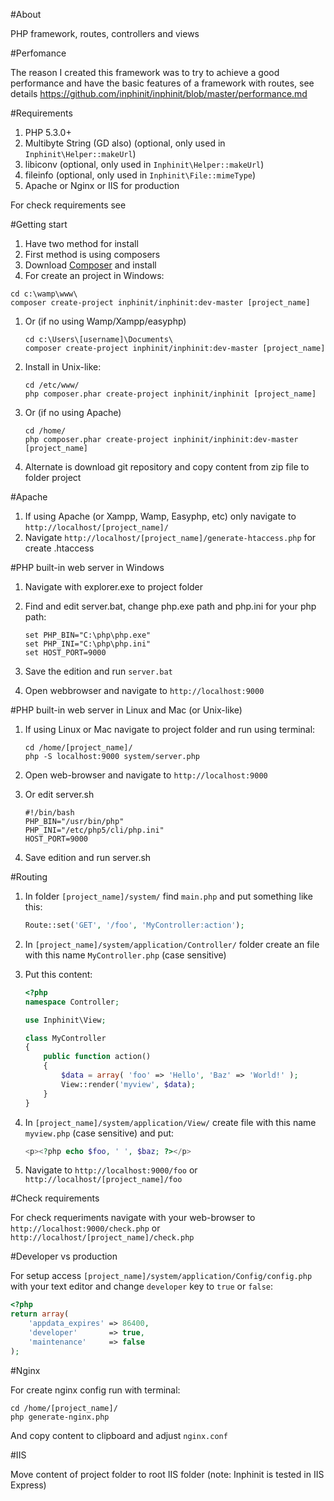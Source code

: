 #About

PHP framework, routes, controllers and views

#Perfomance

The reason I created this framework was to try to achieve a good performance and have the basic features of a framework with routes, see details https://github.com/inphinit/inphinit/blob/master/performance.md

#Requirements

1. PHP 5.3.0+
1. Multibyte String (GD also) (optional, only used in `Inphinit\Helper::makeUrl`)
1. libiconv (optional, only used in `Inphinit\Helper::makeUrl`)
1. fileinfo (optional, only used in `Inphinit\File::mimeType`)
1. Apache or Nginx or IIS for production

For check requirements see

#Getting start

1. Have two method for install
1. First method is using composers
1. Download [Composer](http://getcomposer.org/doc/00-intro.md) and install
1. For create an project in Windows:

  ```
  cd c:\wamp\www\
  composer create-project inphinit/inphinit:dev-master [project_name]
  ```

1. Or (if no using Wamp/Xampp/easyphp)

    ```
    cd c:\Users\[username]\Documents\
    composer create-project inphinit/inphinit:dev-master [project_name]
    ```

1. Install in Unix-like:

    ```
    cd /etc/www/
    php composer.phar create-project inphinit/inphinit [project_name]
    ```

1. Or (if no using Apache)

    ```
    cd /home/
    php composer.phar create-project inphinit/inphinit:dev-master [project_name]
    ```

1. Alternate is download git repository and copy content from zip file to folder project

#Apache

1. If using Apache (or Xampp, Wamp, Easyphp, etc) only navigate to `http://localhost/[project_name]/`
1. Navigate `http://localhost/[project_name]/generate-htaccess.php` for create .htaccess

#PHP built-in web server in Windows

1. Navigate with explorer.exe to project folder
1. Find and edit server.bat, change php.exe path and php.ini for your php path:

    ```
    set PHP_BIN="C:\php\php.exe"
    set PHP_INI="C:\php\php.ini"
    set HOST_PORT=9000
    ```
1. Save the edition and run `server.bat`
1. Open webbrowser and navigate to `http://localhost:9000`

#PHP built-in web server in Linux and Mac (or Unix-like)

1. If using Linux or Mac navigate to project folder and run using terminal:

    ```
    cd /home/[project_name]/
    php -S localhost:9000 system/server.php
    ```

1. Open web-browser and navigate to `http://localhost:9000`

1. Or edit server.sh

    ```
    #!/bin/bash
    PHP_BIN="/usr/bin/php"
    PHP_INI="/etc/php5/cli/php.ini"
    HOST_PORT=9000
    ```

1. Save edition and run server.sh

#Routing

1. In folder `[project_name]/system/` find `main.php` and put something like this:

    ```php
    Route::set('GET', '/foo', 'MyController:action');
    ```

1. In `[project_name]/system/application/Controller/` folder create an file with this name `MyController.php` (case sensitive)
1. Put this content:

    ```php
    <?php
    namespace Controller;

    use Inphinit\View;

    class MyController
    {
        public function action()
        {
            $data = array( 'foo' => 'Hello', 'Baz' => 'World!' );
            View::render('myview', $data);
        }
    }
    ```

1. In `[project_name]/system/application/View/` create file with this name `myview.php` (case sensitive) and put:

    ```php
    <p><?php echo $foo, ' ', $baz; ?></p>
    ```

1. Navigate to `http://localhost:9000/foo` or `http://localhost/[project_name]/foo`

#Check requirements

For check requeriments navigate with your web-browser to `http://localhost:9000/check.php` or `http://localhost/[project_name]/check.php`

#Developer vs production

For setup access `[project_name]/system/application/Config/config.php` with your text editor and change `developer` key to `true` or `false`:

```php
<?php
return array(
    'appdata_expires' => 86400,
    'developer'       => true,
    'maintenance'     => false
);
```

#Nginx

For create nginx config run with terminal:

```
cd /home/[project_name]/
php generate-nginx.php
```

And copy content to clipboard and adjust `nginx.conf`

#IIS

Move content of project folder to root IIS folder (note: Inphinit is tested in IIS Express)
